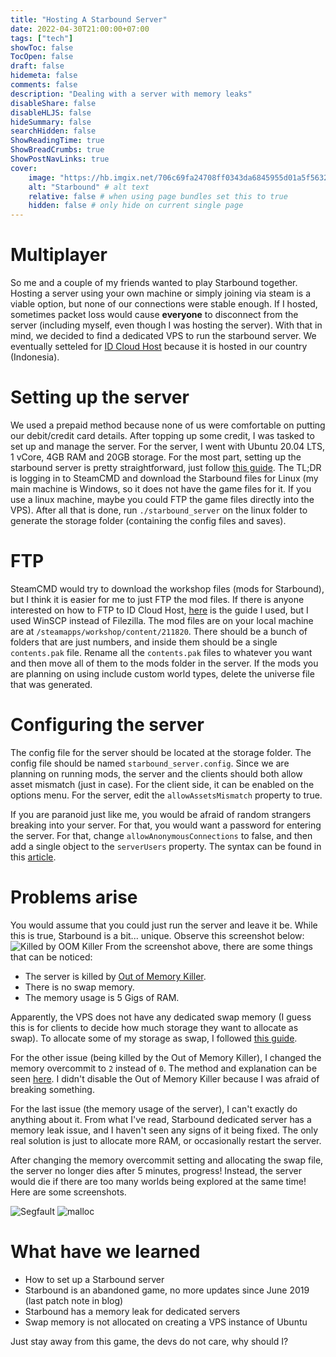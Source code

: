 ```yaml
---
title: "Hosting A Starbound Server"
date: 2022-04-30T21:00:00+07:00
tags: ["tech"]
showToc: false
TocOpen: false
draft: false
hidemeta: false
comments: false
description: "Dealing with a server with memory leaks"
disableShare: false
disableHLJS: false
hideSummary: false
searchHidden: false
ShowReadingTime: true
ShowBreadCrumbs: true
ShowPostNavLinks: true
cover:
    image: "https://hb.imgix.net/706c69fa24708ff0343da6845955d01a5f5632d3.jpeg?auto=compress,format&fit=crop&h=353&w=616&s=570be69ff14c80292c8ee96e00933e57" # image path/url
    alt: "Starbound" # alt text
    relative: false # when using page bundles set this to true
    hidden: false # only hide on current single page
---
```

# Multiplayer
So me and a couple of my friends wanted to play Starbound together. Hosting a server using your own machine or simply joining via steam is a viable option, but none of our connections were stable enough. If I hosted, sometimes packet loss would cause **everyone** to disconnect from the server (including myself, even though I was hosting the server). With that in mind, we decided to find a dedicated VPS to run the starbound server. We eventually setteled for [ID Cloud Host](https://idcloudhost.com/) because it is hosted in our country (Indonesia).

# Setting up the server
We used a prepaid method because none of us were comfortable on putting our debit/credit card details. After topping up some credit, I was tasked to set up and manage the server. For the server, I went with Ubuntu 20.04 LTS, 1 vCore, 4GB RAM and 20GB storage. For the most part, setting up the starbound server is pretty straightforward, just follow [this guide](https://starbounder.org/Guide:LinuxServerSetup). The TL;DR is logging in to SteamCMD and download the Starbound files for Linux (my main machine is Windows, so it does not have the game files for it. If you use a linux machine, maybe you could FTP the game files directly into the VPS). After all that is done, run `./starbound_server` on the linux folder to generate the storage folder (containing the config files and saves).

# FTP
SteamCMD would try to download the workshop files (mods for Starbound), but I think it is easier for me to just FTP the mod files. If there is anyone interested on how to FTP to ID Cloud Host, [here](https://idcloudhost.com/panduan/cara-upload-file-vps-melalui-filezilla/) is the guide I used, but I used WinSCP instead of Filezilla. The mod files are on your local machine are at `/steamapps/workshop/content/211820`. There should be a bunch of folders that are just numbers, and inside them should be a single `contents.pak` file. Rename all the `contents.pak` files to whatever you want and then move all of them to the mods folder in the server. If the mods you are planning on using include custom world types, delete the universe file that was generated.

# Configuring the server
The config file for the server should be located at the storage folder. The config file should be named `starbound_server.config`. Since we are planning on running mods, the server and the clients should both allow asset mismatch (just in case). For the client side, it can be enabled on the options menu. For the server, edit the `allowAssetsMismatch` property to true.

If you are paranoid just like me, you would be afraid of random strangers breaking into your server. For that, you would want a password for entering the server. For that, change `allowAnonymousConnections` to false, and then add a single object to the `serverUsers` property. The syntax can be found in this [article](https://playstarbound.com/february-17-server-configuration-changes/).

# Problems arise
You would assume that you could just run the server and leave it be. While this is true, Starbound is a bit... unique. Observe this screenshot below:
![Killed by OOM Killer](/Images/StarboundHosting/oom.png#center)
From the screenshot above, there are some things that can be noticed:
- The server is killed by [Out of Memory Killer](https://www.digitalocean.com/community/questions/getting-regular-out-of-memory-kill-process-how-to-resolve-this-isse). 
- There is no swap memory.
- The memory usage is 5 Gigs of RAM.

Apparently, the VPS does not have any dedicated swap memory (I guess this is for clients to decide how much storage they want to allocate as swap). To allocate some of my storage as swap, I followed [this guide](https://www.digitalocean.com/community/tutorials/how-to-add-swap-space-on-ubuntu-20-04).

For the other issue (being killed by the Out of Memory Killer), I changed the memory overcommit to `2` instead of `0`. The method and explanation can be seen [here](https://serverfault.com/a/142003). I didn't disable the Out of Memory Killer because I was afraid of breaking something.

For the last issue (the memory usage of the server), I can't exactly do anything about it. From what I've read, Starbound dedicated server has a memory leak issue, and I haven't seen any signs of it being fixed. The only real solution is just to allocate more RAM, or occasionally restart the server.

After changing the memory overcommit setting and allocating the swap file, the server no longer dies after 5 minutes, progress! Instead, the server would die if there are too many worlds being explored at the same time! Here are some screenshots.

![Segfault](/Images/StarboundHosting/segfault.jpg#center)
![malloc](/Images/StarboundHosting/coredump.png#center)

# What have we learned
- How to set up a Starbound server
- Starbound is an abandoned game, no more updates since June 2019 (last patch note in blog)
- Starbound has a memory leak for dedicated servers
- Swap memory is not allocated on creating a VPS instance of Ubuntu

Just stay away from this game, the devs do not care, why should I?